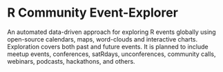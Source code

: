 # R Community Event-Explorer
An automated data-driven approach for exploring R events globally using open-source calendars, maps, word-clouds and interactive charts. Exploration covers both past and future events. It is planned to include meetup events, conferences, satRdays, unconferences, community calls, webinars, podcasts, hackathons, and others.
